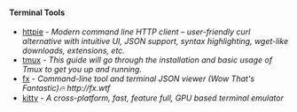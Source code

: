 #### Terminal Tools

- [httpie](https://github.com/jakubroztocil/httpie) - _Modern command line HTTP client – user-friendly curl alternative with intuitive UI, JSON support, syntax highlighting, wget-like downloads, extensions, etc._
- [tmux](https://linuxize.com/post/getting-started-with-tmux/) - _This guide will go through the installation and basic usage of Tmux to get you up and running._
- [fx](https://github.com/antonmedv/fx) - _Command-line tool and terminal JSON viewer (Wow That's Fantastic)🔥 http://fx.wtf_
- [kitty](https://github.com/kovidgoyal/kitty) - _A cross-platform, fast, feature full, GPU based terminal emulator_
